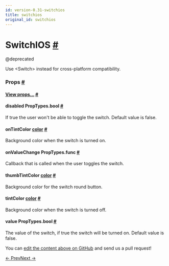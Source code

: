 ```yaml
---
id: version-0.31-switchios
title: switchios
original_id: switchios
---
```

<a id="content"></a><h1><a class="anchor" name="switchios"></a>SwitchIOS <a class="hash-link" href="docs/switchios.html#switchios">#</a></h1><div><div><p>@deprecated</p><p>Use &lt;Switch&gt; instead for cross-platform compatibility.</p></div><h3><a class="anchor" name="props"></a>Props <a class="hash-link" href="docs/switchios.html#props">#</a></h3><div class="props"><div class="prop"><h4 class="propTitle"><a class="anchor" name="view"></a><a href="docs/view.html#props">View props...</a> <a class="hash-link" href="docs/switchios.html#view">#</a></h4></div><div class="prop"><h4 class="propTitle"><a class="anchor" name="disabled"></a>disabled <span class="propType">PropTypes.bool</span> <a class="hash-link" href="docs/switchios.html#disabled">#</a></h4><div><p>If true the user won't be able to toggle the switch.
Default value is false.</p></div></div><div class="prop"><h4 class="propTitle"><a class="anchor" name="ontintcolor"></a>onTintColor <span class="propType"><a href="docs/colors.html">color</a></span> <a class="hash-link" href="docs/switchios.html#ontintcolor">#</a></h4><div><p>Background color when the switch is turned on.</p></div></div><div class="prop"><h4 class="propTitle"><a class="anchor" name="onvaluechange"></a>onValueChange <span class="propType">PropTypes.func</span> <a class="hash-link" href="docs/switchios.html#onvaluechange">#</a></h4><div><p>Callback that is called when the user toggles the switch.</p></div></div><div class="prop"><h4 class="propTitle"><a class="anchor" name="thumbtintcolor"></a>thumbTintColor <span class="propType"><a href="docs/colors.html">color</a></span> <a class="hash-link" href="docs/switchios.html#thumbtintcolor">#</a></h4><div><p>Background color for the switch round button.</p></div></div><div class="prop"><h4 class="propTitle"><a class="anchor" name="tintcolor"></a>tintColor <span class="propType"><a href="docs/colors.html">color</a></span> <a class="hash-link" href="docs/switchios.html#tintcolor">#</a></h4><div><p>Background color when the switch is turned off.</p></div></div><div class="prop"><h4 class="propTitle"><a class="anchor" name="value"></a>value <span class="propType">PropTypes.bool</span> <a class="hash-link" href="docs/switchios.html#value">#</a></h4><div><p>The value of the switch, if true the switch will be turned on.
Default value is false.</p></div></div></div></div><p class="edit-page-block">You can <a target="_blank" href="https://github.com/facebook/react-native/blob/master/Libraries/Components/SwitchIOS/SwitchIOS.ios.js">edit the content above on GitHub</a> and send us a pull request!</p><div class="docs-prevnext"><a class="docs-prev" href="docs/switchandroid.html#content">← Prev</a><a class="docs-next" href="docs/tabbarios.html#content">Next →</a></div>
